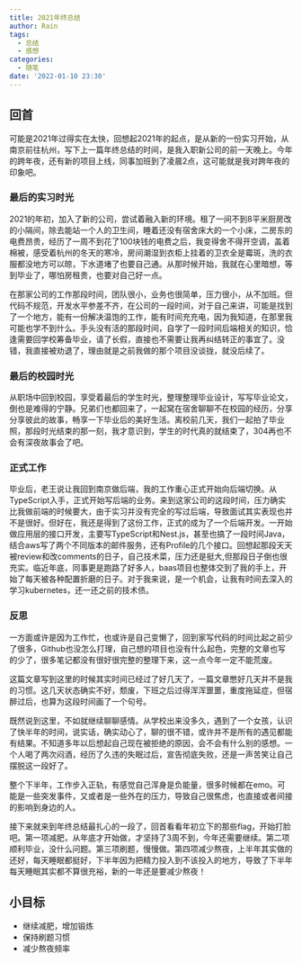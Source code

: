 ```yaml
---
title: 2021年终总结
author: Rain
tags:
  - 总结
  - 感想
categories:
  - 随笔
date: '2022-01-10 23:30'
---
```


## 回首

可能是2021年过得实在太快，回想起2021年的起点，是从新的一份实习开始，从南京前往杭州，写下上一篇年终总结的时间，是我入职新公司的前一天晚上。今年的跨年夜，还有新的项目上线，同事加班到了凌晨2点，这可能就是我对跨年夜的印象吧。

### 最后的实习时光

2021的年初，加入了新的公司，尝试着融入新的环境。租了一间不到8平米厨房改的小隔间，除去能站一个人的卫生间，睡着还没有宿舍床大的一个小床，二房东的电费昂贵，经历了一周不到花了100块钱的电费之后，我变得舍不得开空调，盖着棉被，感受着杭州的冬天的寒冷，房间潮湿到衣柜上挂着的卫衣全是霉斑，洗的衣服都没地方可以晾，下水道堵了也要自己通。从那时候开始，我就在心里暗想，等到毕业了，哪怕房租贵，也要对自己好一点。

在那家公司的工作那段时间，团队很小，业务也很简单，压力很小，从不加班。但代码不规范，开发水平参差不齐，在公司的一段时间，对于自己来讲，可能是找到了一个地方，能有一份解决温饱的工作，能有时间充充电，因为我知道，在那里我可能也学不到什么。手头没有活的那段时间，自学了一段时间后端相关的知识，恰逢需要回学校筹备毕业，请了长假，直接也不需要让我再纠结转正的事宜了。没错，我直接被劝退了，理由就是之前我做的那个项目没谈拢，就没后续了。

### 最后的校园时光

从职场中回到校园，享受着最后的学生时光，整理整理毕业设计，写写毕业论文，倒也是难得的宁静。兄弟们也都回来了，一起窝在宿舍聊聊不在校园的经历，分享分享彼此的故事，畅享一下毕业后的美好生活。离校前几天，我们一起拍了毕业照，那段时光结束的那一刻，我才意识到，学生的时代真的就结束了，304再也不会有深夜故事会了吧。

### 正式工作

毕业后，老王说让我回到南京做后端，我的工作重心正式开始向后端切换。从TypeScript入手，正式开始写后端的业务。来到这家公司的这段时间，压力确实比我做前端的时候要大，由于实习并没有完全的写过后端，导致面试其实表现也并不是很好。但好在，我还是得到了这份工作，正式的成为了一个后端开发。一开始做应用层的接口开发，主要写TypeScript和Nest.js，甚至也搞了一段时间Java，结合aws写了两个不同版本的邮件服务，还有Profile的几个接口。回想起那段天天被review和改comments的日子，自己技术菜，压力还是挺大,但那段日子倒也很充实。临近年底，同事更是跑路了好多人，baas项目也整体交到了我的手上，开始了每天被各种配置折磨的日子。对于我来说，是一个机会，让我有时间去深入的学习kubernetes，还一还之前的技术债。

### 反思

一方面或许是因为工作忙，也或许是自己变懒了，回到家写代码的时间比起之前少了很多，Github也没怎么打理，自己想的项目也没有什么起色，完整的文章也写的少了，很多笔记都没有很好很完整的整理下来，这一点今年一定不能荒废。

这篇文章写到这里的时候其实时间已经过了好几天了，一篇文章憋好几天并不是我的习惯。这几天状态确实不好，颓废，下班之后过得浑浑噩噩，重度拖延症，但宿醉过后，也算为这段时间画了一个句号。

既然说到这里，不如就继续聊聊感情。从学校出来没多久，遇到了一个女孩，认识了快半年的时间，说实话，确实动心了，聊的很不错，或许并不是所有的遇见都能有结果。不知道多年以后想起自己现在被拒绝的原因，会不会有什么别的感想。一个人喝了两次闷酒，经历了久违的失眠过后，宣告彻底失败，还是一声苦笑让自己摆脱这一段好了。

整个下半年，工作步入正轨，有感觉自己浑身是负能量，很多时候都在emo。可能是一些突发事件，又或者是一些外在的压力，导致自己很焦虑，也直接或者间接的影响到身边的人。

接下来就来到年终总结最扎心的一段了，回首看看年初立下的那些flag，开始打脸吧。第一项减肥，从年底才开始做，才坚持了3周不到，今年还需要继续。第二项顺利毕业，没什么问题。第三项刷题，慢慢做。第四项减少熬夜，上半年其实做的还好，每天睡眠都挺好，下半年因为把精力投入到不该投入的地方，导致了下半年每天睡眠其实都不算很充裕，新的一年还是要减少熬夜！

## 小目标

- 继续减肥，增加锻炼
- 保持刷题习惯
- 减少熬夜频率

<Boxx/>
